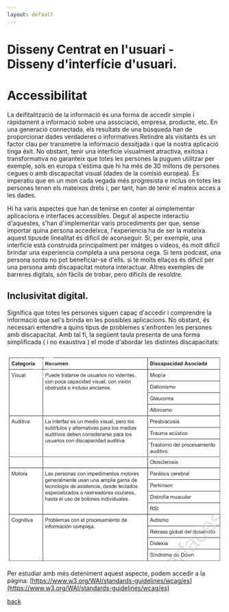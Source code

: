 ```yaml
---
layout: default
---
```


# Disseny Centrat en l'usuari - Disseny d'interfície d'usuari.

# Accessibilitat

La deifitalització de la informació és una forma de accedir simple i ràpidament a informació sobre una associació, empresa, producte, etc. En una generació connectada, els resultats de una búsqueda han de proporcionar dades verdaderes o informatives.Retindre als visitants és un factor clau per transmetre la informació dessitjada i que la nostra aplicació tinga éxit. No obstant, tenir una interficie visualment atractiva, exitosa i transformativa no garanteix que totes les persones la puguen utilitzar  per exemple, sols en europa s'estima que hi ha més de 30 millons de persones cegues o amb discapacitat visual (dades de la comisió europea). És imperatiu que en un mon cada vegada més progresista e inclus on totes les persones tenen els mateixos drets i, per tant, han de tenir el mateix acces a les dades.

Hi ha varis aspectes que han de tenirse en conter al oimplementar aplicacions e interfaces accessibles. Degut al aspecte interactiu d'aquestes, s'han d'implementar varis procediments per que, sense importar quina persona accedeixca, l'experiencia ha de ser la mateixa. aquest tipusde linealitat és dificil de aconseguir. Si, per exemple, una interficie està construida principalment per imátges o videos, és molt dificil brindar una experiencia completa a una persona cega. Si tens podcast, una persona sorda no pot beneficiar-se d'ells. si té molts ellaços és dificil per una persona amb discapacitat motora interactuar. Altres exemples de barreres digitals, són fàcils de trobar, pero dificils de resoldre.

## Inclusivitat digital.

Significa que totes les persones siguen capaç d'accedir i comprendre la informació que sel's brinda en les possibles aplicacions. No obstant, és necessari entendre a quins tipus de problemes s'enfronten les persones amb discapacitat. Amb tal fí, la següent taula presenta de una forma simplificada ( i no exaustiva ) el mode d'abordar les distintes discapacitats:

![Taula Accessibilitat](./images/accessibilitat1.png)

Per estudiar amb més deteniment aquest aspecte, podem accedir a la pàgina: [https://www.w3.org/WAI/standards-guidelines/wcag/es](https://www.w3.org/WAI/standards-guidelines/wcag/es)




[back](../metiprot.html)